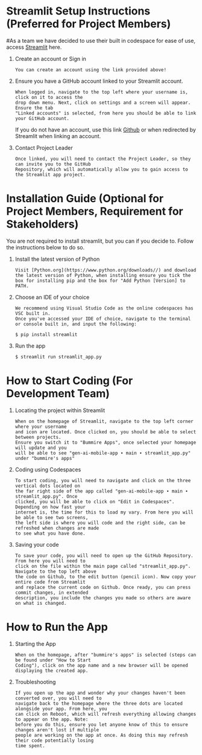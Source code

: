 # Streamlit Setup Instructions (Preferred for Project Members)
#As a team we have decided to use their built in codespace for ease of use, access [Streamlit](https://streamlit.io/) here. 

1. Create an account or Sign in

   ```
   You can create an account using the link provided above!
   ```
   
2. Ensure you have a GitHub account linked to your Streamlit account.
   
   ```
   When logged in, navigate to the top left where your username is, click on it to access the
   drop down menu. Next, click on settings and a screen will appear. Ensure the tab
   "Linked accounts" is selected, from here you should be able to link your GitHub account.
   ```
   If you do not have an account, use this link [Github](https://github.com/) or when redirected by Streamlit when linking an 
   account.

3. Contact Project Leader

   ```
   Once linked, you will need to contact the Project Leader, so they can invite you to the GitHub
   Repository, which will automatically allow you to gain access to the Streamlit app project.
   ```
 
# Installation Guide (Optional for Project Members, Requirement for Stakeholders)
 You are not required to install streamlit, but you can if you decide to. Follow the instructions below to do so.

1. Install the latest version of Python 
   
   ```
   Visit [Python.org](https://www.python.org/downloads//) and download the latest version of Python, when installing ensure you tick the box for installing pip and the box for "Add Python [Version] to PATH.
   ```

1. Choose an IDE of your choice
   
   ```
   We recommend using Visual Studio Code as the online codespaces has VSC built in.
   Once you've accessed your IDE of choice, navigate to the terminal or console built in, and input the following:
   ```
   ```
   $ pip install streamlit
   ```

2. Run the app
   
   ```
   $ streamlit run streamlit_app.py
   ```

 
# How to Start Coding (For Development Team)
1. Locating the project within Streamlit

   ```
   When on the homepage of Streamlit, navigate to the top left corner where your username
   and icon are located. Once clicked on, you should be able to select between projects.
   Ensure you switch it to "Bummire Apps", once selected your homepage will update and you
   will be able to see "gen-ai-mobile-app ∙ main ∙ streamlit_app.py" under "bummire's apps"
   ```

2. Coding using Codespaces

   ```
   To start coding, you will need to navigate and click on the three vertical dots located on
   the far right side of the app called "gen-ai-mobile-app ∙ main ∙ streamlit_app.py". Once
   clicked, you will be able to click on "Edit in Codespaces". Depending on how fast your
   internet is, the time for this to load my vary. From here you will be able to see two screens,
   the left side is where you will code and the right side, can be refreshed when changes are made
   to see what you have done.
   ```

3. Saving your code

   ```
   To save your code, you will need to open up the GitHub Repository. From here you will need to
   click on the file within the main page called "streamlit_app.py". Navigate to the top left above
   the code on Github, to the edit button (pencil icon). Now copy your entire code from Streamlit
   and replace the current code on Github. Once ready, you can press commit changes, in extended
   description, you include the changes you made so others are aware on what is changed.
   ```

# How to Run the App
1. Starting the App

   ```
   When on the homepage, after "bummire's apps" is selected (steps can be found under "How to Start
   Coding"), click on the app name and a new browser will be opened displaying the created app.
   ```

2. Troubleshooting

   ```
   If you open up the app and wonder why your changes haven't been converted over, you will need to
   navigate back to the homepage where the three dots are located alongside your app. From here, you
   can click on Reboot, which will refresh everything allowing changes to appear on the app. Note:
   before you do this, ensure you let anyone know of this to ensure changes aren't lost if multiple
   people are working on the app at once. As doing this may refresh their code potentially losing
   time spent.
   ```
   
